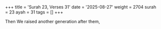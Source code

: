 +++
title = 'Surah 23, Verses 31'
date = '2025-08-27'
weight = 2704
surah = 23
ayah = 31
tags = []
+++

Then We raised another generation after them,